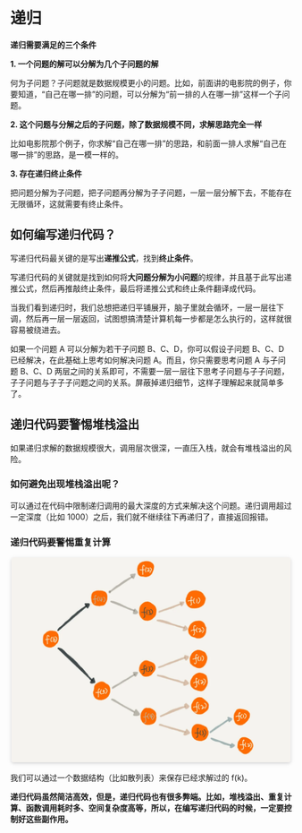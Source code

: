 # 递归

**递归需要满足的三个条件**

**1. 一个问题的解可以分解为几个子问题的解**

何为子问题？子问题就是数据规模更小的问题。比如，前面讲的电影院的例子，你要知道，“自己在哪一排”的问题，可以分解为“前一排的人在哪一排”这样一个子问题。

**2. 这个问题与分解之后的子问题，除了数据规模不同，求解思路完全一样**
   
比如电影院那个例子，你求解“自己在哪一排”的思路，和前面一排人求解“自己在哪一排”的思路，是一模一样的。

**3. 存在递归终止条件**
   
把问题分解为子问题，把子问题再分解为子子问题，一层一层分解下去，不能存在无限循环，这就需要有终止条件。

## 如何编写递归代码？

写递归代码最关键的是写出**递推公式**，找到**终止条件**。

写递归代码的关键就是找到如何将**大问题分解为小问题**的规律，并且基于此写出递推公式，然后再推敲终止条件，最后将递推公式和终止条件翻译成代码。

当我们看到递归时，我们总想把递归平铺展开，脑子里就会循环，一层一层往下调，然后再一层一层返回，试图想搞清楚计算机每一步都是怎么执行的，这样就很容易被绕进去。

如果一个问题 A 可以分解为若干子问题 B、C、D，你可以假设子问题 B、C、D 已经解决，在此基础上思考如何解决问题 A。而且，你只需要思考问题 A 与子问题 B、C、D 两层之间的关系即可，不需要一层一层往下思考子问题与子子问题，子子问题与子子子问题之间的关系。屏蔽掉递归细节，这样子理解起来就简单多了。

## 递归代码要警惕堆栈溢出

如果递归求解的数据规模很大，调用层次很深，一直压入栈，就会有堆栈溢出的风险。

### 如何避免出现堆栈溢出呢？

可以通过在代码中限制递归调用的最大深度的方式来解决这个问题。递归调用超过一定深度（比如 1000）之后，我们就不继续往下再递归了，直接返回报错。

### 递归代码要警惕重复计算

<center>
    <img style="border-radius: 0.3125em;
    box-shadow: 0 2px 4px 0 rgba(34,36,38,.12),0 2px 10px 0 rgba(34,36,38,.08);" 
    src="https://raw.githubusercontent.com/hongguangli/Figures/main/20221206184745.png" width=500>
</center>

我们可以通过一个数据结构（比如散列表）来保存已经求解过的 f(k)。

**递归代码虽然简洁高效，但是，递归代码也有很多弊端。比如，堆栈溢出、重复计算、函数调用耗时多、空间复杂度高等，所以，在编写递归代码的时候，一定要控制好这些副作用。**